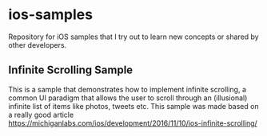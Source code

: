 # ios-samples
Repository for iOS samples that I try out to learn new concepts or shared by other developers.

## Infinite Scrolling Sample
This is a sample that demonstrates how to implement infinite scrolling, a common UI paradigm that allows the user to scroll through an (illusional) infinite list of items like photos, tweets etc. This sample was made based on a really good article https://michiganlabs.com/ios/development/2016/11/10/ios-infinite-scrolling/
